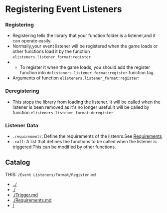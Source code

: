 # Registering Event Listeners
### Registering
+ Registering tells the library that your function folder is a listener,and it can operate easily.
+ Normally,your event listener will be registered when the game loads or other functions load it by the function `elisteners.listener_format:register`
+ + To register it when the game loads, you should add the register function into `#elisteners.listener_format:register` function tag.
+ Arguments of function `elisteners.listener_format:register`:


### Deregistering
+ This stops the library from loading the listener. It will be called when the listener is been removed as it's no longer useful.It will be called by function `elisteners.listener_format:deregister`

### Listener Data
+ `.requirements`: Define the requirements of the listenrs.See [Requirements]()
+ `.call`: A list that defines the functions to be called when the listener is triggered.This can be modified by other functions.

## Catalog
THIS: `/Event Listeners/Format/Register.md`
+ [../](../../catelog.md#event-listeners)
+ [./](main.md#catalog)
+ [./Trigger.md](Trigger.md#catalog)
+ [./Requirements.md](Requirements.md#catalog)
+ [/](../../main.md#catalog)